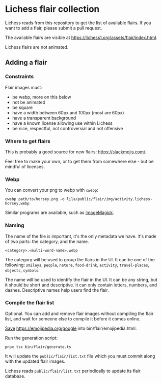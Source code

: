 # Lichess flair collection

Lichess reads from this repository to get the list of available flairs.
If you want to add a flair, please submit a pull request.

The available flairs are visible at https://lichess1.org/assets/flair/index.html.

Lichess flairs are not animated.

## Adding a flair

### Constraints

Flair images must:

- be webp, more on this below
- not be animated
- be square
- have a width between 60px and 100px (most are 60px)
- have a transparent background
- have a known license allowing use within Lichess
- be nice, respectful, not controversial and not offensive

### Where to get flairs

This is probably a good source for new flairs: https://slackmojis.com/.

Feel free to make your own, or to get them from somewhere else - but be mindful of licenses.

### Webp

You can convert your png to webp with `cwebp`:

```shell
cwebp path/to/horsey.png -o lila/public/flair/img/activity.lichess-horsey.webp
```

Similar programs are available, such as [ImageMagick](https://imagemagick.org/index.php).

### Naming

The name of the file is important, it's the only metadata we have. It's made of two parts: the category, and the name.

`<category>.<multi-word-name>.webp`

The category will be used to group the flairs in the UI. It can be one of the following:
`smileys`, `people`, `nature`, `food-drink`, `activity`, `travel-places`, `objects`, `symbols`.

The name will be used to identify the flair in the UI. It can be any string, but it should be short and descriptive.
It can only contain letters, numbers, and dashes. Descriptive names help users find the flair.

### Compile the flair list

Optional. You can add and remove flair images without compiling the flair list,
and wait for someone else to compile it before it comes online.

[Save](https://github.com/lichess-org/lila/pull/18368#issuecomment-3385711626) https://emojipedia.org/google into bin/flair/emojipedia.html.

Run the generation script:

```shell
pnpx tsx bin/flair/generate.ts
```

It will update the `public/flair/list.txt` file which you must commit along with the updated flair images.

Lichess reads `public/flair/list.txt` periodically to update its flair database.
